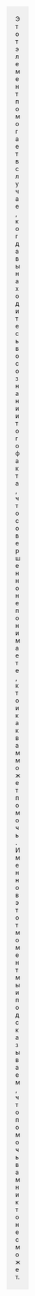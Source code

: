 <!DOCTYPE HTML>
<html>
 <head>
  
  <title>Идентификаторы</title>
  <style>
   #hol {
    position: absolute; /* Абсолютное позиционирование */
    left: 700px; /* Положение элемента от левого края */
    top: 400px; /* Положение от верхнего края */
    width: 10px; /* Ширина блока */
    padding: 20px; /* Поля вокруг текста */
    background: #f0f0f0; /* Цвет фона */ 
   }
  </style>
 </head> 
 <body> 
  <div id="hol">
   Этот элемент помогает в случае, когда вы находитесь в осознании того
   факта, что совершенно не понимаете, кто и как вам может помочь. Именно
   в этот момент мы и подсказываем, что помочь вам никто не сможет.
  </div>

 </body> 
</html>
